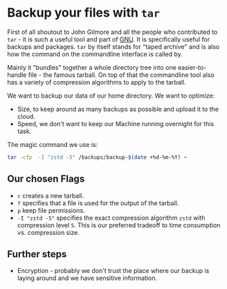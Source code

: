 # Backup your files with `tar`

First of all shoutout to John Gilmore and all the people who contributed to `tar` - it is such a useful tool and part of [GNU](https://www.gnu.org/). It is specifically useful for backups and packages. `tar` by itself stands for "taped archive" and is also how the command on the commandline interface is called by.

Mainly it "bundles" together a whole directory tree into one easier-to-handle file - the famous tarball. On top of that the commandline tool also has a variety of compression algorithms to apply to the tarball. 

We want to backup our data of our home directory. We want to optimize:
- Size, to keep around as many backups as possible and upload it to the cloud.
- Speed, we don't want to keep our Machine running overnight for this task. 

The magic command we use is:
```bash
tar -cfp  -I "zstd -5" /backups/backup-$(date +%d-%m-%Y) ~
```

## Our chosen Flags
- `c` creates a new tarball.
- `f` specifies that a file is used for the output of the tarball.
- `p` keep file permissions.
- `-I "zstd -5"` specifies the exact compression algorithm `zstd` with compression level `5`. This is our preferred tradeoff to time consumption vs. compression size.

## Further steps

- Encryption - probably we don't trust the place where our backup is laying around and we have sensitive information.